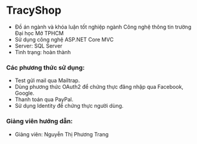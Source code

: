﻿# TracyShop
- Đồ án ngành và khóa luận tốt nghiệp ngành Công nghệ thông tin trường Đại học Mở TPHCM
- Sử dụng công nghệ ASP.NET Core MVC
- Server: SQL Server
- Tình trạng: hoàn thành

### Các phương thức sử dụng:
- Test gửi mail qua Mailtrap.
- Dùng phương thức OAuth2 để chứng thực đăng nhập qua Facebook, Google.
- Thanh toán qua PayPal.
- Sử dụng Identity để chứng thực người dùng.

### Giảng viên hướng dẫn:
- Giảng viên: Nguyễn Thị Phương Trang
